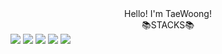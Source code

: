 <div align="center">
  Hello! I'm TaeWoong!
</div>
<div align="center">
  📚STACKS📚
</div>
<div>
  <img src="https://img.shields.io/badge/Java-007396?style=for-the-badge&logoo=java&logoColor=white"/>
  <img src="https://img.shields.io/badge/Spring Boot-6DB33F?style=for-the-badge&logo=Spring Boot&logoColor=white">
  <img src="https://img.shields.io/badge/MySQL-4479A1?style=for-the-badge&logo=MySQL&logoColor=white">
  <img src="https://img.shields.io/badge/Amazon AWS-232F3E?style=for-the-badge&logo=Amazon AWS&logoColor=white">
  <img src="https://img.shields.io/badge/JWT-000000?style=for-the-badge&logo=JWT&logoColor=white">

</div>
